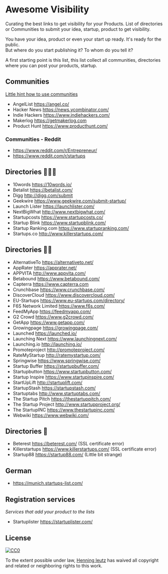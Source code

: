 Awesome Visibility
======

Curating the best links to get visibility for your Products. 
List of directories or Communities to submit your idea, startup, product to get visibility.

You have your idea, product or even your start up ready. It's ready for the public.  
But where do you start publishing it? To whom do you tell it? 

A first starting point is this list, this list collect all communities, directories where you can post your products, startup. 


Communities
------

[Little hint how to use communities](communities.md)

- AngelList https://angel.co/
- Hacker News https://news.ycombinator.com/
- Indie Hackers https://www.indiehackers.com/
- Makerlog https://getmakerlog.com 
- Product Hunt https://www.producthunt.com/

### Communities - Reddit

- https://www.reddit.com/r/Entrepreneur/
- https://www.reddit.com/r/startups


Directories 🌟🌟🌟
------

- 10words https://10words.io/
- Betalist https://betalist.com/
- Digg http://digg.com/submit
- Geekwire https://www.geekwire.com/submit-startup/
- Launch Lister https://launchlister.com/
- NextBigWhat http://www.nextbigwhat.com/
- Startupcosts https://www.startupcosts.co/
- Startup Blink https://www.startupblink.com/
- Startup Ranking.com https://www.startupranking.com/
- Startups.co http://www.killerstartups.com/


Directories 🌟🌟
------

- AlternativeTo https://alternativeto.net/
- AppRater https://apprater.net/
- APPVITA  http://www.appvita.com/
- Betabound https://www.betabound.com/
- Capterra https://www.capterra.com
- Crunchbase https://www.crunchbase.com/
- DiscoverCloud https://www.discovercloud.com/
- EU-Startups https://www.eu-startups.com/directory/
- F6S Network Limited https://www.f6s.com/
- FeedMyApp https://feedmyapp.com/
- G2 Crowd https://www.g2crowd.com/
- GetApp https://www.getapp.com/
- Growingpage https://growingpage.com/
- Launched https://launched.io/
- Launching Next https://www.launchingnext.com/
- Launching.io http://launching.io/
- Promoteproject http://promoteproject.com/
- RateMyStartup http://ratemystartup.com/
- Springwise https://www.springwise.com/
- Startup Buffer https://startupbuffer.com/
- Startupbutton https://www.startupbutton.com/
- Startup Inspire https://www.startupinspire.com/
- StartUpLift http://startuplift.com/
- StartupStash https://startupstash.com/
- Startuptabs http://www.startuptabs.com/
- The Startup Pitch https://thestartuppitch.com/
- The Startup Project http://www.startupproject.org/
- The StartupINC https://www.thestartupinc.com/
- Webwiki https://www.webwiki.com/


Directories 🌟
------

- Beterest https://beterest.com/ (SSL certificate error)
- Killerstartups https://www.killerstartups.com/ (SSL certificate error)
- Startup88 https://startup88.com/ (Little bit strange)


German
------

- https://munich.startups-list.com/


Registration services
------

*Services that add your product to the lists*

- Startuplister https://startuplister.com/


## License

[![CC0](http://mirrors.creativecommons.org/presskit/buttons/88x31/svg/cc-zero.svg)](https://creativecommons.org/publicdomain/zero/1.0/)

To the extent possible under law, [Henning leutz](https://twitter.com/de_henne) has waived all copyright and related or neighboring rights to this work.
